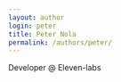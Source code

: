 ```yaml
---
layout: author
login: peter
title: Peter Nola
permalink: /authors/peter/
---
```

Developer @ Eleven-labs
